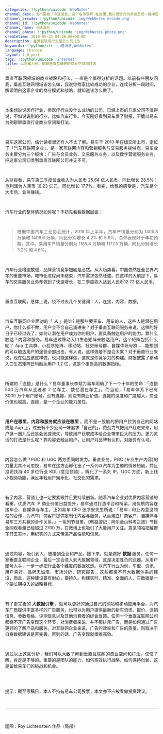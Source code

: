 ```yaml
---
categories: !!python/unicode 'WebNotes'
channel_desc: 请不要被「小道消息」这个名字误导.在这里,我只想努力为读者呈现一幅中国互联网的清明上河图.
channel_ercode: !!python/unicode 'img/WebNotes.ercode.png'
channel_id: !!python/unicode 'WebNotes'
channel_name: 小道消息
channel_photo: !!python/unicode 'img/WebNotes.photo.png'
createtime: 2018-08-23 04:30:08+00:00
description: 垂直互联网行业是怎么玩儿的
keywords: !!python/str '小道消息,WebNotes'
language: chinese
layout: 1_0_post
tags: !!python/unicode 'internet'
title: 以易车为例，聊聊垂直互联网的商业空间和打法
---
```

<div class="rich_media_content" id="js_content">
<p style="text-align: justify;">
         垂直互联网领域的商业战略和打法，一直是个值得分析的话题。以前有些朋友问我，垂直互联网领域该怎么做，我说你找家比较成功的企业，连续分析一段时间，解读明白这家企业的商业模式和战略，就知道该怎么做了。
        </p>
<p>
<br/>
</p>
<p style="text-align: justify;">
         本来想说说医疗行业，但医疗行业没什么成功的公司，已经上市的几家公司不值得说，不如说说别的行业，比如汽车行业。今天刚好看到易车发了财报，干脆以易车为例聊聊垂直行业商业空间和打法。
        </p>
<p>
<br/>
</p>
<p style="text-align: justify;">
         易车这家公司，估计读者里还有人不太了解。易车于 2010 年在纽交所上市，定位于「汽车互联网企业」，是一家互联网内容和营销服务与交易服务提供商，易车业务主要分为三个板块：广告与会员业务、交易服务业务，以及数字营销服务业务。把这家公司归类到垂直互联网公司并无不可。
        </p>
<p>
<br/>
</p>
<p style="text-align: justify;">
<span style="text-align: justify;">
          从财报看，易车第二季度营业收入为人民币 25.64 亿人民币，同比增长 28.5%；毛利润为人民币 16.23 亿元，同比增长 17.7%。看完，给我的感受是，汽车是个大市场，业务赚钱。
         </span>
</p>
<p>
<br/>
</p>
<p>
         汽车行业的整体情况如何呢？不妨先看看数据层面：
        </p>
<p>
<br/>
</p>
<blockquote>
<p style="text-align: justify;">
          根据中国汽车工业协会统计，2018 年上半年，汽车产销量分别为 1405.8 万辆和 1406.6 万辆，同比分别增长 4.2% 和 5.6%，总体表现好于年初预期。其中，乘用车产销量分别为 1185.4 万辆和 1177.5 万辆，同比分别增长 3.2% 和 4.6%。
         </p>
</blockquote>
<p>
<br/>
</p>
<p style="text-align: justify;">
         汽车行业增速放缓，品牌营销竞争加剧是必然。从大趋势看，中国依然是全世界汽车的重要市场，城市化进程尚未结束，汽车需求依然旺盛。在这样的大前提下，易车的交易服务业务却做到了快速增长，在二季度收入达到人民币12.72 亿人民币。
        </p>
<p style="white-space: normal;">
<br/>
</p>
<p style="white-space: normal;">
         垂直互联网，总体上说，绕不过去几个关键词：人，连接，内容，数据。
        </p>
<p style="white-space: normal;">
<br/>
</p>
<p style="text-align: justify;">
         汽车互联网企业面对的「
         <strong>
          人
         </strong>
         」是谁? 是那些要买车、用车的人，这些人是潜在用户，你什么都不做，用户会不会自己涌进来？对于垂直互联网服务来说，这样的好日子已经过去了，如何让潜在用户成为你的用户，要具备触达用户的能力。靠什么触达？内容和服务。易车通过移动入口生态矩阵来触达用户，这个矩阵包括什么呢？ App 工具群、小程序矩阵、移动站、社交账号群、自媒体账号群……能想到的可以触达用户的途径全部出击。有人说，这样做是不是会太累？对于垂直行业来说，现在就应该这样做，也只能这样做，这就是你竞争力的构建。财报披露了移动入口生态矩阵日均触达用户 1.2 亿，这是个相当高的数据指标。
        </p>
<p style="text-align: justify;">
<br/>
</p>
<p style="text-align: justify;">
         所谓的「连接」是什么？易车董事长李斌为易车明确了下一个十年的使命：「连接 500 万汽车从业者和 2 亿车主、数亿潜在车主」。而当前，「易车体系下已有 3000 万个用户账号。没有连接，则没有商业价值，连接的深度和广度越大，商业价值也越高。连接，是一个企业的能力属性。
        </p>
<p>
<br/>
</p>
<p style="text-align: justify;">
<strong>
          用户在哪里，内容和服务就应该在哪里
         </strong>
         。而不是一股脑的把用户拉到自己的网站或是 App 上，过去有不少公司一味追求「自己的」，费劲力气把用户赶进来来，用户逛一圈儿后还是会迅速流失，导致用户获取成本给企业带来巨大的压力。更为灵活的打法是什么呢？靠内容去触达用户，让用户对品牌有认知，对服务有认可。
        </p>
<p>
<br/>
</p>
<p style="text-align: justify;">
         内容怎么做？PGC 和 UGC 两方面同时发力。垂直业务，PGC (专业生产内容)的力量尤其不可忽视，易车在这方面孵化出了一系列以汽车为主题的情景短剧，并且投资扶持 40 多位行业 KOL (意见领袖) ，孵化了一系列 IP。UGC 方面，新上线小视频功能，满足年轻用户娱乐化、社交化的需求。
        </p>
<p>
<br/>
</p>
<p class="ql-long-136959" line="9yup" linespacing="150" style="text-align: justify;">
         有了内容，营销上也一定要紧跟并且要持续创新。随着汽车企业对优质内容营销的看重，优质汽车 IP 商业价值日益提升，易车通过打造平台和桥梁，用优质内容连接车企、自媒体与车主。正如易车 CEO 张序安先生所说：「易车…和业内意见领袖的合作，为汽车厂商客户提供定制化内容与服务，从而建立厂商客户、自媒体与易车三方共赢的合作关系。」一系列节目里，《韩路游记：阿尔金山科考之旅》节目全网观看量已经超过 2700 万，在微博上也吸引了大量用户关注。意见领袖把越野车开去实地，用纪实的方式来传递产品性能和信息。
        </p>
<p class="ql-long-136959" line="9yup" linespacing="150">
<br/>
</p>
<p class="ql-long-136959" line="Q1Pl" linespacing="150" style="text-align: justify;">
         通过内容，吸引到人，链接到企业和产品，接下来，就是做好
         <strong>
          数据
         </strong>
         服务。任何一家垂直互联网企业，最后一定会进入到大数据领域，这是决定胜负的武器。从用户账号入手，一步一步把行业各个维度的数据吃透。以汽车行业为例，车型、资讯、用户喜好、品牌忠诚度、市场分析、研究报告… 这些都离不开大数据体系的建设，而且，这种建设要有耐心，要持久。构建实时、精准、全面的人、车数据是一个要长期投入的战略目标。
        </p>
<p class="ql-long-136959" line="Q1Pl" linespacing="150" style="text-align: justify;">
<br/>
</p>
<p class="ql-long-136959" line="Q1Pl" linespacing="150" style="text-align: justify;">
         有了更完善的
         <strong>
          大数据引擎
         </strong>
         ，就可以更好的通过自己的网站和移动应用平台，为汽车厂商提供丰富多样的广告服务，也可以为用户提供最新的新车资讯、报价、促销信息、参数规格、评测信息以及其他消费者的综合反馈。任何一个垂直互联网公司都绕不开广告变现这个环节，对消费者来说，并不都排斥广告，而是如何通过广告更好的了解产品和服务。对互联网企业来说，广告的效率和广告的质量，则取决于自身数据建设是否完善，否则的话，广告变现就很难高效。
        </p>
<p class="ql-long-136959" line="Q1Pl" linespacing="150" style="text-align: justify;">
<br/>
</p>
<p class="ql-long-136959" line="gGm9" linespacing="150" style="text-align: justify;">
         通过以上这些分析，我们可以大致了解到垂直互联网的商业空间和打法。仅仅了解，肯定是不够的。重要的是团队的能力，如何高效执行战略，如何保持创新，这是留给易车们的挑战和机会。
        </p>
<p class="ql-long-136959" line="gGm9" linespacing="150" style="line-height: 2.5;">
<br/>
</p>
<p>
         提示：截至写稿日，本人不持有易车公司股票，本文亦不应被看做投资建议。
        </p>
<p>
<br/>
</p>
<hr style="margin-top: 1em;margin-bottom: 1em;white-space: normal;max-width: 100%;font-family: Lato, Helvetica, Arial, freesans, clean, sans-serif;border-right-width: 0px;border-bottom-width: 0px;border-left-width: 0px;border-top-style: solid;border-top-color: rgb(234, 234, 234);height: 1px;color: rgb(51, 51, 51);font-size: 15px;box-sizing: border-box !important;word-wrap: break-word !important;"/>
<p style="white-space: normal;">
<br/>
</p>
<p>
         题图：Roy Lichtenstein 作品（局部）
        </p>
</div>